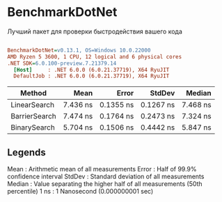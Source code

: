 # BenchmarkDotNet 
Лучший пакет для проверки быстродействия вашего кода

``` ini

BenchmarkDotNet=v0.13.1, OS=Windows 10.0.22000
AMD Ryzen 5 3600, 1 CPU, 12 logical and 6 physical cores
.NET SDK=6.0.100-preview.7.21379.14
  [Host]     : .NET 6.0.0 (6.0.21.37719), X64 RyuJIT
  DefaultJob : .NET 6.0.0 (6.0.21.37719), X64 RyuJIT


```
|        Method |     Mean |     Error |    StdDev |   Median |
|-------------- |---------:|----------:|----------:|---------:|
|  LinearSearch | 7.436 ns | 0.1355 ns | 0.1267 ns | 7.468 ns |
| BarrierSearch | 7.474 ns | 0.1764 ns | 0.2473 ns | 7.324 ns |
|  BinarySearch | 5.704 ns | 0.1506 ns | 0.4442 ns | 5.847 ns |

## Legends 
  Mean   : Arithmetic mean of all measurements
  Error  : Half of 99.9% confidence interval
  StdDev : Standard deviation of all measurements
  Median : Value separating the higher half of all measurements (50th percentile)
  1 ns   : 1 Nanosecond (0.000000001 sec)